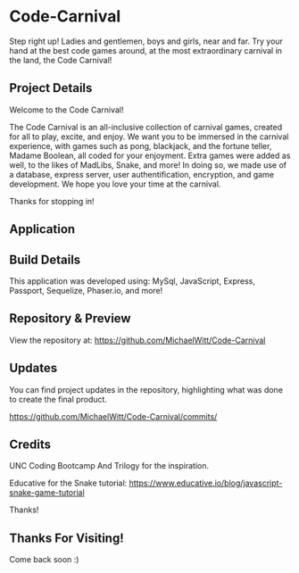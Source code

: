 # Code-Carnival

Step right up! Ladies and gentlemen, boys and girls, near and far. Try your hand at the best code games around, at the most extraordinary carnival in the land, the Code Carnival!

## Project Details

Welcome to the Code Carnival!

The Code Carnival is an all-inclusive collection of carnival games, created for all to play, excite, and enjoy. We want you to be immersed in the carnival experience, with games such as pong, blackjack, and the fortune teller, Madame Boolean, all coded for your enjoyment. Extra games were added as well, to the likes of MadLibs, Snake, and more! In doing so, we made use of a database, express server, user authentification, encryption, and game development. We hope you love your time at the carnival.

Thanks for stopping in!

## Application

<!-- Code Carnival: https://youtu.be/ -->

## Build Details

This application was developed using: MySql, JavaScript, Express, Passport, Sequelize, Phaser.io, and more!

## Repository & Preview

View the repository at: https://github.com/MichaelWitt/Code-Carnival

<!-- Preview: ![Screenshot](./assets/img/code-carnival.png)
Demo: ![Screenshot](./assets/img/carnival-demo.png) -->

## Updates

You can find project updates in the repository, highlighting what was done to create the final product.

https://github.com/MichaelWitt/Code-Carnival/commits/

## Credits

UNC Coding Bootcamp And Trilogy for the inspiration.

Educative for the Snake tutorial:
https://www.educative.io/blog/javascript-snake-game-tutorial



Thanks!

## Thanks For Visiting!

Come back soon :)
